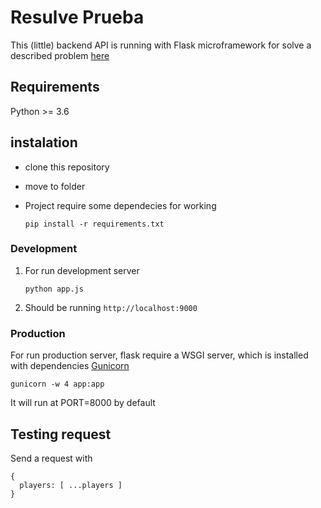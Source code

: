 # Resulve Prueba

This (little) backend API is running with Flask microframework for solve a described problem [here](https://github.com/resuelve/prueba-ing-backend)

## Requirements

Python >= 3.6

## instalation

- clone this repository

- move to folder

- Project require some dependecies for working

  `pip install -r requirements.txt`

### Development

1.  For run development server

    `python app.js`

2.  Should be running `http://localhost:9000`

### Production

For run production server, flask require a WSGI server, which is installed with dependencies [Gunicorn](https://gunicorn.org/)

`gunicorn -w 4 app:app`

It will run at PORT=8000 by default

## Testing request

Send a request with

```
{
  players: [ ...players ]
}
```
